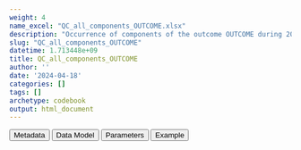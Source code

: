 ```yaml
---
weight: 4
name_excel: "QC_all_components_OUTCOME.xlsx"
description: "Occurrence of components of the outcome OUTCOME during 2019 (and to be dropped, during one year of lookback), per  meaning, to all persons in the study population at 1/1/2019 or entering during 2019"
slug: "QC_all_components_OUTCOME"
datetime: 1.713448e+09
title: QC_all_components_OUTCOME
author: ''
date: '2024-04-18'
categories: []
tags: []
archetype: codebook
output: html_document
---
```


<script src="/rmarkdown-libs/core-js/shim.min.js"></script>
<script src="/rmarkdown-libs/react/react.min.js"></script>
<script src="/rmarkdown-libs/react/react-dom.min.js"></script>
<script src="/rmarkdown-libs/reactwidget/react-tools.js"></script>
<script src="/rmarkdown-libs/htmlwidgets/htmlwidgets.js"></script>
<link href="/rmarkdown-libs/reactable/reactable.css" rel="stylesheet" />
<script src="/rmarkdown-libs/reactable-binding/reactable.js"></script>
<div class="tab">
<button class="tablinks" onclick="openCity(event, &#39;Metadata&#39;)" id="defaultOpen">Metadata</button>
<button class="tablinks" onclick="openCity(event, &#39;Data Model&#39;)">Data Model</button>
<button class="tablinks" onclick="openCity(event, &#39;Parameters&#39;)">Parameters</button>
<button class="tablinks" onclick="openCity(event, &#39;Example&#39;)">Example</button>
</div>
<div id="Metadata" class="tabcontent">
<div id="htmlwidget-1" class="reactable html-widget" style="width:auto;height:600px;"></div>
<script type="application/json" data-for="htmlwidget-1">{"x":{"tag":{"name":"Reactable","attribs":{"data":{"medatata_name":["Name of the dataset","Content of the dataset","Unit of observation","Dataset where the list of UoOs is fully listed and with 1 record per UoO","How many observations per UoO","Variables capturing the UoO","Primary key","Parameters",null,null,null,null,null,null,null,null,null,null,null,null],"metadata_content":["QC_all_components_OUTCOME","Occurrence of components of the outcome OUTCOME during 2019 (and to be dropped, during one year of lookback), per  meaning, to all persons in the study population at 1/1/2019 or entering during 2019","list of meanings",null,null,null,null,"OUTCOME",null,null,null,null,null,null,null,null,null,null,null,null]},"columns":[{"id":"medatata_name","name":"medatata_name","type":"character"},{"id":"metadata_content","name":"metadata_content","type":"character"}],"sortable":false,"searchable":true,"pagination":false,"highlight":true,"bordered":true,"striped":true,"style":{"maxWidth":1800},"height":"600px","dataKey":"8df125e0cac0143f7203ba5a9aae01b7"},"children":[]},"class":"reactR_markup"},"evals":[],"jsHooks":[]}</script>
</div>
<div id="Data Model" class="tabcontent">
<div id="htmlwidget-2" class="reactable html-widget" style="width:auto;height:600px;"></div>
<script type="application/json" data-for="htmlwidget-2">{"x":{"tag":{"name":"Reactable","attribs":{"data":{"VarName":["meanings","to_drop","N",null,null,null,null,null,null,null,null,null,null,null,null,null,null,null,null,null],"Description":["meanings where the outcome is observed","marks those observations that are observed during lookback, and are therefore to be dropped from the analysis","frequency of the combination",null,null,null,null,null,null,null,null,null,null,null,null,null,null,null,null,null],"Format":["binary",null,null,null,null,null,null,null,null,null,null,null,null,null,null,null,null,null,null,null],"Vocabulary":["1= this component is observed \r\n0 = otherwise","1 = observed during lookback\r\n0 = otherwise",null,null,null,null,null,null,null,null,null,null,null,null,null,null,null,null,null,null],"Parameters":["meanings",null,null,null,null,null,null,null,null,null,null,null,null,null,null,null,null,null,null,null],"Notes and examples":[null,null,null,null,null,null,null,null,null,null,null,null,null,null,null,null,null,null,null,null],"Source tables and variables":[null,null,null,null,null,null,null,null,null,null,null,null,null,null,null,null,null,null,null,null],"Retrieved":[null,null,null,null,null,null,null,null,null,null,null,null,null,null,null,null,null,null,null,null],"Calculated":[null,null,null,null,null,null,null,null,null,null,null,null,null,null,null,null,null,null,null,null],"Algorithm_id":[null,null,null,null,null,null,null,null,null,null,null,null,null,null,null,null,null,null,null,null],"Rule":[null,null,null,null,null,null,null,null,null,null,null,null,null,null,null,null,null,null,null,null]},"columns":[{"id":"VarName","name":"VarName","type":"character"},{"id":"Description","name":"Description","type":"character"},{"id":"Format","name":"Format","type":"character"},{"id":"Vocabulary","name":"Vocabulary","type":"character"},{"id":"Parameters","name":"Parameters","type":"character"},{"id":"Notes and examples","name":"Notes and examples","type":"logical"},{"id":"Source tables and variables","name":"Source tables and variables","type":"logical"},{"id":"Retrieved","name":"Retrieved","type":"logical"},{"id":"Calculated","name":"Calculated","type":"logical"},{"id":"Algorithm_id","name":"Algorithm_id","type":"logical"},{"id":"Rule","name":"Rule","type":"logical"}],"sortable":false,"searchable":true,"pagination":false,"highlight":true,"bordered":true,"striped":true,"style":{"maxWidth":1800},"height":"600px","dataKey":"57dc0f07a615c5d5894bb842767faa72"},"children":[]},"class":"reactR_markup"},"evals":[],"jsHooks":[]}</script>
</div>
<div id="Parameters" class="tabcontent">
<div id="htmlwidget-3" class="reactable html-widget" style="width:auto;height:600px;"></div>
<script type="application/json" data-for="htmlwidget-3">{"x":{"tag":{"name":"Reactable","attribs":{"data":{"parameter in the variable name":["meanings","meanings","meanings","meanings","meanings","meanings","meanings","meanings",null,null,null,null,null,null,null,null,null,null,null,null],"values":["narrow_emergency_room_diagnosis","narrow_evaluation_during_home_or_residential_care","narrow_hospitalisation_primary","narrow_hospitalisation_secondary","possible_emergency_room_diagnosis","possible_hospitalisation_primary","possible_hospitalisation_secondary","...",null,null,null,null,null,null,null,null,null,null,null,null],"name of macro":[null,null,null,null,null,null,null,null,null,null,null,null,null,null,null,null,null,null,null,null]},"columns":[{"id":"parameter in the variable name","name":"parameter in the variable name","type":"character"},{"id":"values","name":"values","type":"character"},{"id":"name of macro","name":"name of macro","type":"logical"}],"sortable":false,"searchable":true,"pagination":false,"highlight":true,"bordered":true,"striped":true,"style":{"maxWidth":1800},"height":"600px","dataKey":"74ff1642b31b1574b1be4a256543fb18"},"children":[]},"class":"reactR_markup"},"evals":[],"jsHooks":[]}</script>
</div>
<div id="Example" class="tabcontent">
<div id="htmlwidget-4" class="reactable html-widget" style="width:auto;height:600px;"></div>
<script type="application/json" data-for="htmlwidget-4">{"x":{"tag":{"name":"Reactable","attribs":{"data":{"narrow_emergency_room_diagnosis":["0","0","0","1","0","1","0","1","0","0","0","0","0","0","0","0","0","1",null,"the record shaded in gray will be discarded from the analysis because they count people who had the event during 2018"],"narrow_evaluation_during_home_or_residential_care":[0,1,0,0,0,0,0,0,1,0,0,0,0,1,0,0,0,0,"NA","NA"],"narrow_hospitalisation_primary":["0","0","1","1","0","0","0","0","0","1","0","0","0","0","1","0","1","1",null,"4 persons were observed in 2 meanings during 2019 (row 9)"],"narrow_hospitalisation_secondary":[0,0,0,0,1,0,0,1,1,1,0,0,0,0,0,1,1,0,"NA","NA"],"possible_emergency_room_diagnosis":[0,0,0,0,0,0,0,0,0,0,1,0,0,0,0,0,0,0,"NA","NA"],"possible_hospitalisation_primary":[0,0,0,0,0,0,0,0,0,0,0,1,0,0,0,0,0,0,"NA","NA"],"possible_hospitalisation_secondary":[0,0,0,0,0,0,1,0,0,0,0,0,0,0,0,0,0,0,"NA","NA"],"todrop":[0,0,0,0,0,0,0,0,0,0,0,0,1,1,1,1,1,1,"NA","NA"],"N":[3527742,1491,115,53,47,45,8,4,1,1,1,1,1356,151,3,3,1,1,"NA","NA"]},"columns":[{"id":"narrow_emergency_room_diagnosis","name":"narrow_emergency_room_diagnosis","type":"character"},{"id":"narrow_evaluation_during_home_or_residential_care","name":"narrow_evaluation_during_home_or_residential_care","type":"numeric"},{"id":"narrow_hospitalisation_primary","name":"narrow_hospitalisation_primary","type":"character"},{"id":"narrow_hospitalisation_secondary","name":"narrow_hospitalisation_secondary","type":"numeric"},{"id":"possible_emergency_room_diagnosis","name":"possible_emergency_room_diagnosis","type":"numeric"},{"id":"possible_hospitalisation_primary","name":"possible_hospitalisation_primary","type":"numeric"},{"id":"possible_hospitalisation_secondary","name":"possible_hospitalisation_secondary","type":"numeric"},{"id":"todrop","name":"todrop","type":"numeric"},{"id":"N","name":"N","type":"numeric"}],"sortable":false,"searchable":true,"pagination":false,"highlight":true,"bordered":true,"striped":true,"style":{"maxWidth":1800},"height":"600px","dataKey":"a05427592fe09dd92d3befb0ea5ab94e"},"children":[]},"class":"reactR_markup"},"evals":[],"jsHooks":[]}</script>
</div>
